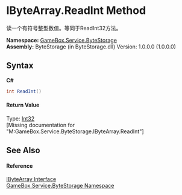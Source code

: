 # IByteArray.ReadInt Method 
 

读一个有符号整型数值。等同于ReadInt32方法。

**Namespace:**&nbsp;<a href="cbcf8424-cd18-fbda-feb6-4e99463c65b9">GameBox.Service.ByteStorage</a><br />**Assembly:**&nbsp;ByteStorage (in ByteStorage.dll) Version: 1.0.0.0 (1.0.0.0)

## Syntax

**C#**<br />
``` C#
int ReadInt()
```


#### Return Value
Type: <a href="http://msdn2.microsoft.com/zh-cn/library/td2s409d" target="_blank">Int32</a><br />\[Missing <returns> documentation for "M:GameBox.Service.ByteStorage.IByteArray.ReadInt"\]

## See Also


#### Reference
<a href="69eda9e7-73ef-a7c3-2002-dfb840101c61">IByteArray Interface</a><br /><a href="cbcf8424-cd18-fbda-feb6-4e99463c65b9">GameBox.Service.ByteStorage Namespace</a><br />